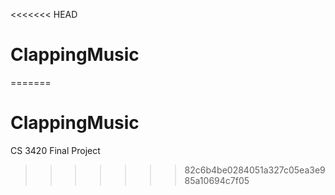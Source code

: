 <<<<<<< HEAD
# ClappingMusic
=======
# ClappingMusic
CS 3420 Final Project
>>>>>>> 82c6b4be0284051a327c05ea3e985a10694c7f05
